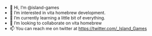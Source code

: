 - 👋 Hi, I’m @island-games
- 👀 I’m interested in vita homebrew development.
- 🌱 I’m currently learning a little bit of everything.
- 💞️ I’m looking to collaborate on vita homebrew
- 📫 You can reach me on twitter at https://twitter.com/_Island_Games

<!---
island-games/island-games is a ✨ special ✨ repository because its `README.md` (this file) appears on your GitHub profile.
You can click the Preview link to take a look at your changes.
--->
